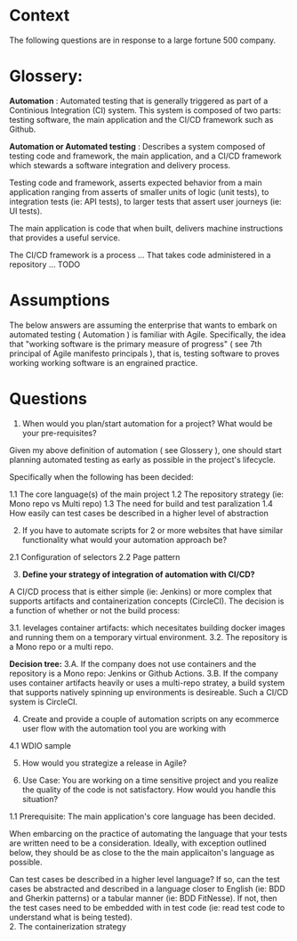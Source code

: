 

# Context
The following questions are in response to a large fortune 500 company. 

# Glossery:
**Automation** : Automated testing that is generally triggered as part of a 
Continious Integration (CI) system. This system is composed of two parts:
testing software, the main application and the CI/CD framework such as Github.

**Automation or Automated testing** : Describes a system composed of testing 
code and framework, the main application, and a CI/CD framework which stewards
a software integration and delivery process. 

Testing code and framework,  asserts expected behavior from a main application 
ranging from asserts of smaller units of logic (unit tests), to integration
tests (ie: API tests), to larger tests that assert user journeys (ie: UI tests).

The main application is code that when built, delivers machine instructions
that provides a useful service.

The CI/CD framework is a process ... That takes code administered in a 
repository ...  TODO

# Assumptions

The below answers are assuming the enterprise that wants to embark on automated
testing ( Automation ) is familiar with Agile. Specifically, the idea that 
"working software is the primary measure of progress" ( see 7th principal of 
Agile manifesto principals ), that is, testing software to proves working
working software is an engrained practice. 

# Questions

1. When would you plan/start automation for a project? What would be your
pre-requisites?

Given my above definition of automation ( see Glossery ), one should start
planning automated testing as early as possible in the project's lifecycle. 

Specifically when the following has been decided:

1.1 The core language(s) of the main project 
1.2 The repository strategy (ie: Mono repo vs Multi repo)
1.3 The need for build and test paralization
1.4 How easily can test cases be described in a higher level of abstraction

2. If you have to automate scripts for 2 or more websites that have similar
functionality what would your automation approach be?

2.1 Configuration of selectors
2.2 Page pattern

3. **Define your strategy of integration of automation with CI/CD?**

A CI/CD process that is either simple (ie: Jenkins)  or more complex that
supports artifacts and containerization concepts (CircleCI). The decision is
a function of whether or not the build process:

3.1. levelages container artifacts: which necesitates building docker images and
running them on a temporary virtual environment.
3.2. The repository is a Mono repo or a multi repo.

**Decision tree:**
3.A. If the company does not use containers and the repository is a Mono repo:
Jenkins or Github Actions.
3.B. If the company uses container artifacts heavily or uses a multi-repo
stratey, a build system that supports natively spinning up environments is
desireable. Such a CI/CD system is CircleCI. 

4. Create and provide a couple of automation scripts on any ecommerce user flow with the automation tool
you are working with

4.1 WDIO sample

5. How would you strategize a release in Agile?


6. Use Case: You are working on a time sensitive project and you realize the quality of the code is not
satisfactory. How would you handle this situation?





1.1 Prerequisite: The main application's core language has been decided.

When embarcing on the practice of automating the language that your tests
are written need to be a consideration. Ideally, with exception outlined below,
they should be as close to the the main applicaiton's language as possible.

 Can test cases be described in a higher level
language? If so, can the test cases be abstracted and described in a language
closer to English (ie: BDD and Gherkin patterns) or a tabular manner (ie: BDD
FitNesse). If not, then the test cases need to be embedded with in test code
(ie: read test code to understand what is being tested).  
2. The containerization strategy 


